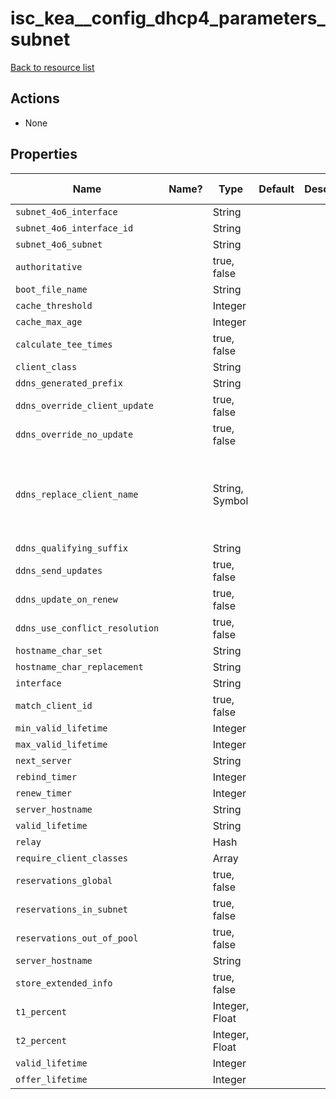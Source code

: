 # isc_kea__config_dhcp4_parameters_subnet

[Back to resource list](README.md#resources)

## Actions

- None

## Properties

| Name                           | Name? | Type           | Default | Description | Allowed Values                                |
| ------------------------------ | ----- | -------------- | ------- | ----------- | --------------------------------------------- |
| `subnet_4o6_interface`         |       | String         |         |             |                                               |
| `subnet_4o6_interface_id`      |       | String         |         |             |                                               |
| `subnet_4o6_subnet`            |       | String         |         |             |                                               |
| `authoritative`                |       | true, false    |         |             |                                               |
| `boot_file_name`               |       | String         |         |             |                                               |
| `cache_threshold`              |       | Integer        |         |             |                                               |
| `cache_max_age`                |       | Integer        |         |             |                                               |
| `calculate_tee_times`          |       | true, false    |         |             |                                               |
| `client_class`                 |       | String         |         |             |                                               |
| `ddns_generated_prefix`        |       | String         |         |             |                                               |
| `ddns_override_client_update`  |       | true, false    |         |             |                                               |
| `ddns_override_no_update`      |       | true, false    |         |             |                                               |
| `ddns_replace_client_name`     |       | String, Symbol |         |             | never, always, when-present, when-not-present |
| `ddns_qualifying_suffix`       |       | String         |         |             |                                               |
| `ddns_send_updates`            |       | true, false    |         |             |                                               |
| `ddns_update_on_renew`         |       | true, false    |         |             |                                               |
| `ddns_use_conflict_resolution` |       | true, false    |         |             |                                               |
| `hostname_char_set`            |       | String         |         |             |                                               |
| `hostname_char_replacement`    |       | String         |         |             |                                               |
| `interface`                    |       | String         |         |             |                                               |
| `match_client_id`              |       | true, false    |         |             |                                               |
| `min_valid_lifetime`           |       | Integer        |         |             |                                               |
| `max_valid_lifetime`           |       | Integer        |         |             |                                               |
| `next_server`                  |       | String         |         |             |                                               |
| `rebind_timer`                 |       | Integer        |         |             |                                               |
| `renew_timer`                  |       | Integer        |         |             |                                               |
| `server_hostname`              |       | String         |         |             |                                               |
| `valid_lifetime`               |       | String         |         |             |                                               |
| `relay`                        |       | Hash           |         |             |                                               |
| `require_client_classes`       |       | Array          |         |             |                                               |
| `reservations_global`          |       | true, false    |         |             |                                               |
| `reservations_in_subnet`       |       | true, false    |         |             |                                               |
| `reservations_out_of_pool`     |       | true, false    |         |             |                                               |
| `server_hostname`              |       | String         |         |             |                                               |
| `store_extended_info`          |       | true, false    |         |             |                                               |
| `t1_percent`                   |       | Integer, Float |         |             |                                               |
| `t2_percent`                   |       | Integer, Float |         |             |                                               |
| `valid_lifetime`               |       | Integer        |         |             |                                               |
| `offer_lifetime`               |       | Integer        |         |             |                                               |
